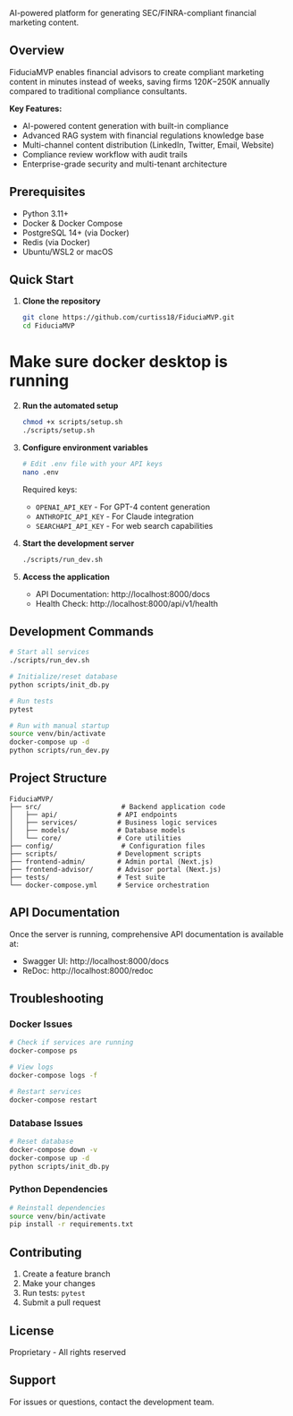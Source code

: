 AI-powered platform for generating SEC/FINRA-compliant financial marketing content.

## Overview

FiduciaMVP enables financial advisors to create compliant marketing content in minutes instead of weeks, saving firms $120K-$250K annually compared to traditional compliance consultants.

**Key Features:**
- AI-powered content generation with built-in compliance
- Advanced RAG system with financial regulations knowledge base
- Multi-channel content distribution (LinkedIn, Twitter, Email, Website)
- Compliance review workflow with audit trails
- Enterprise-grade security and multi-tenant architecture

## Prerequisites

- Python 3.11+
- Docker & Docker Compose
- PostgreSQL 14+ (via Docker)
- Redis (via Docker)
- Ubuntu/WSL2 or macOS

## Quick Start

1. **Clone the repository**
   ```bash
   git clone https://github.com/curtiss18/FiduciaMVP.git
   cd FiduciaMVP
   ```
# Make sure docker desktop is running

2. **Run the automated setup**
   ```bash
   chmod +x scripts/setup.sh
   ./scripts/setup.sh
   ```

3. **Configure environment variables**
   ```bash
   # Edit .env file with your API keys
   nano .env
   ```
   
   Required keys:
   - `OPENAI_API_KEY` - For GPT-4 content generation
   - `ANTHROPIC_API_KEY` - For Claude integration
   - `SEARCHAPI_API_KEY` - For web search capabilities

4. **Start the development server**
   ```bash
   ./scripts/run_dev.sh
   ```

5. **Access the application**
   - API Documentation: http://localhost:8000/docs
   - Health Check: http://localhost:8000/api/v1/health

## Development Commands

```bash
# Start all services
./scripts/run_dev.sh

# Initialize/reset database
python scripts/init_db.py

# Run tests
pytest

# Run with manual startup
source venv/bin/activate
docker-compose up -d
python scripts/run_dev.py
```

## Project Structure

```
FiduciaMVP/
├── src/                    # Backend application code
│   ├── api/               # API endpoints
│   ├── services/          # Business logic services
│   ├── models/            # Database models
│   └── core/              # Core utilities
├── config/                 # Configuration files
├── scripts/               # Development scripts
├── frontend-admin/        # Admin portal (Next.js)
├── frontend-advisor/      # Advisor portal (Next.js)
├── tests/                 # Test suite
└── docker-compose.yml     # Service orchestration
```

## API Documentation

Once the server is running, comprehensive API documentation is available at:
- Swagger UI: http://localhost:8000/docs
- ReDoc: http://localhost:8000/redoc

## Troubleshooting

### Docker Issues
```bash
# Check if services are running
docker-compose ps

# View logs
docker-compose logs -f

# Restart services
docker-compose restart
```

### Database Issues
```bash
# Reset database
docker-compose down -v
docker-compose up -d
python scripts/init_db.py
```

### Python Dependencies
```bash
# Reinstall dependencies
source venv/bin/activate
pip install -r requirements.txt
```

## Contributing

1. Create a feature branch
2. Make your changes
3. Run tests: `pytest`
4. Submit a pull request

## License

Proprietary - All rights reserved

## Support

For issues or questions, contact the development team.
